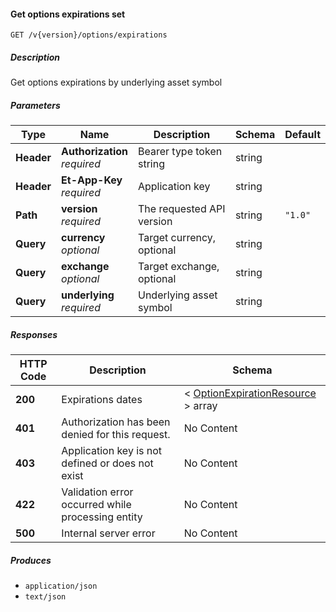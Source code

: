
<a name="securities_getoptionsexpirations"></a>
#### Get options expirations set
```
GET /v{version}/options/expirations
```


##### Description
Get options expirations by underlying asset symbol


##### Parameters

|Type|Name|Description|Schema|Default|
|---|---|---|---|---|
|**Header**|**Authorization**  <br>*required*|Bearer type token string|string||
|**Header**|**Et-App-Key**  <br>*required*|Application key|string||
|**Path**|**version**  <br>*required*|The requested API version|string|`"1.0"`|
|**Query**|**currency**  <br>*optional*|Target currency, optional|string||
|**Query**|**exchange**  <br>*optional*|Target exchange, optional|string||
|**Query**|**underlying**  <br>*required*|Underlying asset symbol|string||


##### Responses

|HTTP Code|Description|Schema|
|---|---|---|
|**200**|Expirations dates|< [OptionExpirationResource](#optionexpirationresource) > array|
|**401**|Authorization has been denied for this request.|No Content|
|**403**|Application key is not defined or does not exist|No Content|
|**422**|Validation error occurred while processing entity|No Content|
|**500**|Internal server error|No Content|


##### Produces

* `application/json`
* `text/json`



